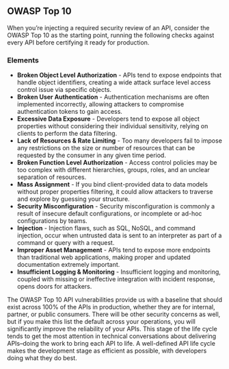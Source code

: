 ## OWASP Top 10 
When you’re injecting a required security review of an API, consider the OWASP Top 10 as the starting point, running the following checks against every API before certifying it ready for production. 

### Elements 
 

- **Broken Object Level Authorization** - APIs tend to expose endpoints that handle object identifiers, creating a wide attack surface level access control issue via specific objects. 
- **Broken User Authentication** - Authentication mechanisms are often implemented incorrectly, allowing attackers to compromise authentication tokens to gain access. 
- **Excessive Data Exposure** - Developers tend to expose all object properties without considering their individual sensitivity, relying on clients to perform the data filtering. 
- **Lack of Resources & Rate Limiting** - Too many developers fail to impose any restrictions on the size or number of resources that can be requested by the consumer in any given time period. 
- **Broken Function Level Authorization** - Access control policies may be too complex with different hierarchies, groups, roles, and an unclear separation of resources. 
- **Mass Assignment** - If you bind client-provided data to data models without proper properties filtering, it could allow attackers to traverse and explore by guessing your structure. 
- **Security Misconfiguration** - Security misconfiguration is commonly a result of insecure default configurations, or incomplete or ad-hoc configurations by teams. 
- **Injection** - Injection flaws, such as SQL, NoSQL, and command injection, occur when untrusted data is sent to an interpreter as part of a command or query with a request. 
- **Improper Asset Management** - APIs tend to expose more endpoints than traditional web applications, making proper and updated documentation extremely important. 
- **Insufficient Logging & Monitoring** - Insufficient logging and monitoring, coupled with missing or ineffective integration with incident response, opens doors for attackers. 
 
The OWASP Top 10 API vulnerabilities provide us with a baseline that should exist across 100% of the APIs in production, whether they are for internal, partner, or public consumers. There will be other security concerns as well, but if you make this list the default across your operations, you will significantly improve the reliability of your APIs.
This stage of the life cycle tends to get the most attention in technical conversations about delivering APIs–doing the work to bring each API to life. A well-defined API life cycle makes the development stage as efficient as possible, with developers doing what they do best. 
